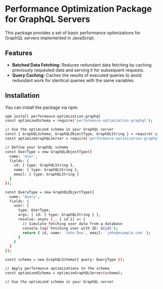 # Performance Optimization Package for GraphQL Servers

This package provides a set of basic performance optimizations for GraphQL servers implemented in JavaScript.

## Features

- **Batched Data Fetching:** Reduces redundant data fetching by caching previously requested data and serving it for subsequent requests.
- **Query Caching:** Caches the results of executed queries to avoid redundant work for identical queries with the same variables.

## Installation

You can install the package via npm:

```bash
npm install performance-optimization-graphql
const optimizedSchema = require('performance-optimization-graphql');

// Use the optimized schema in your GraphQL server
const { GraphQLSchema, GraphQLObjectType, GraphQLString } = require('graphql');
const optimizeGraphQLServer = require('performance-optimization-graphql');

// Define your GraphQL schema
const UserType = new GraphQLObjectType({
  name: 'User',
  fields: {
    id: { type: GraphQLString },
    name: { type: GraphQLString },
    email: { type: GraphQLString }
  }
});

const QueryType = new GraphQLObjectType({
  name: 'Query',
  fields: {
    user: {
      type: UserType,
      args: { id: { type: GraphQLString } },
      resolve: async (_, { id }) => {
        // Simulate fetching user data from a database
        console.log(`Fetching user with ID: ${id}`);
        return { id, name: 'John Doe', email: 'john@example.com' };
      }
    }
  }
});

const schema = new GraphQLSchema({ query: QueryType });

// Apply performance optimizations to the schema
const optimizedSchema = optimizeGraphQLServer(schema);

// Use the optimized schema in your GraphQL server

